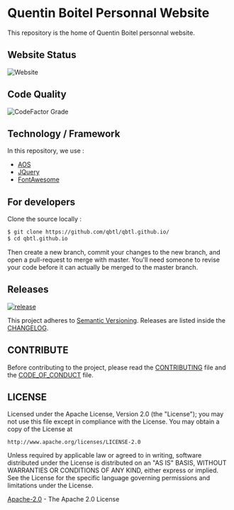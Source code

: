 # Quentin Boitel Personnal Website

This repository is the home of Quentin Boitel personnal website.

## Website Status

![Website](https://img.shields.io/website?labelColor=black&down_color=ED1C24&down_message=under%20maintenance&label=status&up_color=149551&up_message=up%20and%20running&url=https%3A%2F%2Fqbtl.github.io)

## Code Quality

![CodeFactor Grade](https://img.shields.io/codefactor/grade/github/qbtl/qbtl.github.io/master?label=CodeFactor&labelColor=black&color=149551&logo=codefactor&logoColor=white)

## Technology / Framework

In this repository, we use :

* [AOS](https://github.com/michalsnik/aos/)
* [JQuery](https://www.jquery.com)
* [FontAwesome](https://origin.fontawesome.com)

## For developers

Clone the source locally :

```sh
$ git clone https://github.com/qbtl/qbtl.github.io/
$ cd qbtl.github.io
```

Then create a new branch, commit your changes to the new branch, and open a pull-request to merge with master.
You'll need someone to revise your code before it can actually be merged to the master branch.

## Releases

[![release](https://img.shields.io/github/v/release/qbtl/qbtl.github.io.svg?label=Version&labelColor=black&logo=github&sort=semver)](https://github.com/qbtl/qbtl.github.io/releases/)

This project adheres to [Semantic Versioning](https://semver.org/spec/v2.0.0.html).
Releases are listed inside the [CHANGELOG](https://www.github.com/qbtl/qbtl.github.io/blob/master/docs/CHANGELOG.md).

## CONTRIBUTE

Before contributing to the project, please read the [CONTRIBUTING](https://www.github.com/qbtl/qbtl.github.io/blob/master/docs/CONTRIBUTING.md) file and the [CODE_OF_CONDUCT](https://www.github.com/qbtl/qbtl.github.io/blob/master/docs/CODE_OF_CONDUCT.md) file.

## LICENSE

Licensed under the Apache License, Version 2.0 (the "License");
you may not use this file except in compliance with the License.
You may obtain a copy of the License at

`http://www.apache.org/licenses/LICENSE-2.0`

Unless required by applicable law or agreed to in writing, software
distributed under the License is distributed on an "AS IS" BASIS,
WITHOUT WARRANTIES OR CONDITIONS OF ANY KIND, either express or implied.
See the License for the specific language governing permissions and
limitations under the License.

[Apache-2.0](https://apache.org/licenses/LICENSE-2.0) - The Apache 2.0 License

